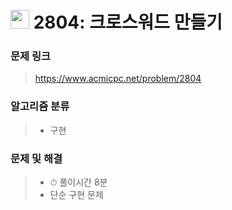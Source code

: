 # <img src="https://d2gd6pc034wcta.cloudfront.net/tier/4.svg" width="30">  2804: 크로스워드 만들기

### 문제 링크

> https://www.acmicpc.net/problem/2804



### 알고리즘 분류

>- 구현



### 문제 및 해결

>- ⏱ 풀이시간 8분
>- 단순 구현 문제

